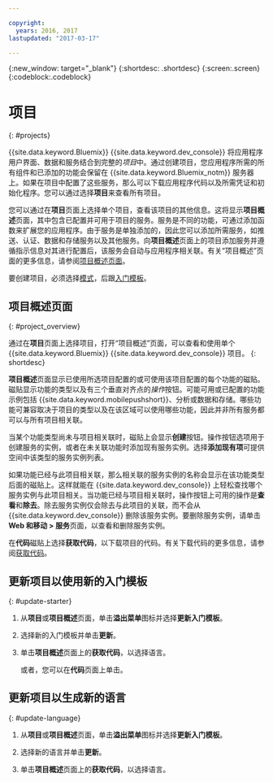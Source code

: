 ```yaml
---

copyright:
  years: 2016, 2017
lastupdated: "2017-03-17"

---
```

{:new_window: target="_blank"}
{:shortdesc: .shortdesc}
{:screen:.screen}
{:codeblock:.codeblock}

# 项目
{: #projects}

{{site.data.keyword.Bluemix}} {{site.data.keyword.dev_console}} 将应用程序用户界面、数据和服务结合到完整的*项目*中。通过创建项目，您应用程序所需的所有组件和已添加的功能会保留在 {{site.data.keyword.Bluemix_notm}} 服务器上。如果在项目中配置了这些服务，那么可以下载应用程序代码以及所需凭证和初始化程序。您可以通过选择**项目**来查看所有项目。  

您可以通过在**项目**页面上选择单个项目，查看该项目的其他信息。这将显示**项目概述**页面，其中包含已配置并可用于项目的服务。服务是不同的功能，可通过添加函数来扩展您的应用程序。由于服务是单独添加的，因此您可以添加所需服务，如推送、认证、数据和存储服务以及其他服务。向**项目概述**页面上的项目添加服务并遵循指示信息对其进行配置后，该服务会自动与应用程序相关联。有关“项目概述”页面的更多信息，请参阅[项目概述页面](project_overview_page.html)。

要创建项目，必须选择[模式](patterns.html)，后跟[入门模板](starters.html)。


## 项目概述页面
{: #project_overview}

通过在**项目**页面上选择项目，打开“项目概述”页面，可以查看和使用单个 {{site.data.keyword.Bluemix}} {{site.data.keyword.dev_console}} 项目。
{: shortdesc}

**项目概述**页面显示已使用所选项目配置的或可使用该项目配置的每个功能的磁贴。磁贴显示功能的类型以及有三个垂直对齐点的*操作*按钮。可能可用或已配置的功能示例包括 {{site.data.keyword.mobilepushshort}}、分析或数据和存储。哪些功能可兼容取决于项目的类型以及在该区域可以使用哪些功能，因此并非所有服务都可以与所有项目相关联。 

当某个功能类型尚未与项目相关联时，磁贴上会显示**创建**按钮。操作按钮选项用于创建服务的实例，或者在未关联功能时添加现有服务实例。选择**添加现有项**可提供空间中该类型的服务实例列表。

如果功能已经与此项目相关联，那么相关联的服务实例的名称会显示在该功能类型后面的磁贴上。这样就能在 {{site.data.keyword.dev_console}} 上轻松查找哪个服务实例与此项目相关。当功能已经与项目相关联时，操作按钮上可用的操作是**查看**和**除去**。除去服务实例仅会除去与此项目的关联，而不会从 {{site.data.keyword.dev_console}} 删除该服务实例。要删除服务实例，请单击 **Web 和移动 > 服务**页面，以查看和删除服务实例。

在**代码**磁贴上选择**获取代码**，以下载项目的代码。有关下载代码的更多信息，请参阅[获取代码](get_code.html)。


## 更新项目以使用新的入门模板
{: #update-starter}

1. 从**项目**或**项目概述**页面，单击**溢出菜单**图标并选择**更新入门模板**。

2. 选择新的入门模板并单击**更新**。

3. 单击**项目概述**页面上的**获取代码**，以选择语言。

   或者，您可以在**代码**页面上单击。


## 更新项目以生成新的语言
{: #update-language}

1. 从**项目**或**项目概述**页面，单击**溢出菜单**图标并选择**更新入门模板**。

2. 选择新的语言并单击**更新**。

3. 单击**项目概述**页面上的**获取代码**，以选择语言。

